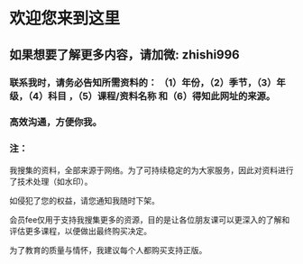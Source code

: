 # 欢迎您来到这里

## 如果想要了解更多内容，请加微: __zhishi996__

### 联系我时，请务必告知所需资料的： （1）年份，（2）季节，（3）年级，（4）科目 ，（5）课程/资料名称 和（6）得知此网址的来源。 

### 高效沟通，方便你我。

###  注：

 我搜集的资料，全部来源于网络。为了可持续稳定的为大家服务，因此对资料进行了技术处理（如水印）。 

 如侵犯了您的权益，请您通知我随时下架。
 
 会员fee仅用于支持我搜集更多的资源，目的是让各位朋友课可以更深入的了解和评估更多课程，以便做出最终购买决定。
 
 为了教育的质量与情怀，我建议每个人都购买支持正版。


